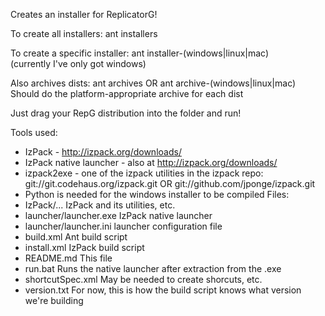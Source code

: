 Creates an installer for ReplicatorG!

To create all installers: ant installers

To create a specific installer: ant installer-(windows|linux|mac)  
(currently I've only got windows)


Also archives dists: ant archives OR ant archive-(windows|linux|mac)  
Should do the platform-appropriate archive for each dist


Just drag your RepG distribution into the folder and run!


Tools used:
 * IzPack - http://izpack.org/downloads/
 * IzPack native launcher - also at http://izpack.org/downloads/
 * izpack2exe - one of the izpack utilities in the izpack repo: git://git.codehaus.org/izpack.git OR git://github.com/jponge/izpack.git
 * Python is needed for the windows installer to be compiled
Files:
 * IzPack/...				IzPack and its utilities, etc.
 * launcher/launcher.exe	IzPack native launcher
 * launcher/launcher.ini	launcher configuration file
 * build.xml				Ant build script
 * install.xml				IzPack build script
 * README.md				This file
 * run.bat					Runs the native launcher after extraction from the .exe
 * shortcutSpec.xml		May be needed to create shorcuts, etc.
 * version.txt				For now, this is how the build script knows what version we're building